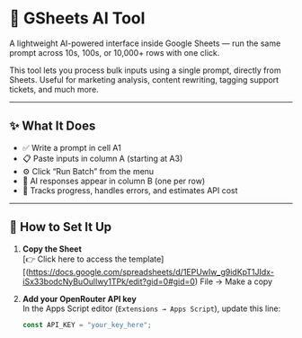 # 🧠 GSheets AI Tool

A lightweight AI-powered interface inside Google Sheets — run the same prompt across 10s, 100s, or 10,000+ rows with one click.

This tool lets you process bulk inputs using a single prompt, directly from Sheets. Useful for marketing analysis, content rewriting, tagging support tickets, and much more.

---

## ✨ What It Does

- ✅ Write a prompt in cell A1
- 📋 Paste inputs in column A (starting at A3)
- ⚙️ Click “Run Batch” from the menu
- 💬 AI responses appear in column B (one per row)
- 🧠 Tracks progress, handles errors, and estimates API cost

---

## 🔧 How to Set It Up

1. **Copy the Sheet**  
   [👉 Click here to access the template][(https://docs.google.com/spreadsheets/d/1EPUwIw_g9idKpT1JIdx-iSx33bodcNyBuOullwy1TPk/edit?gid=0#gid=0)
   File → Make a copy

2. **Add your OpenRouter API key**  
   In the Apps Script editor (`Extensions → Apps Script`), update this line:  
   ```js
   const API_KEY = "your_key_here";

